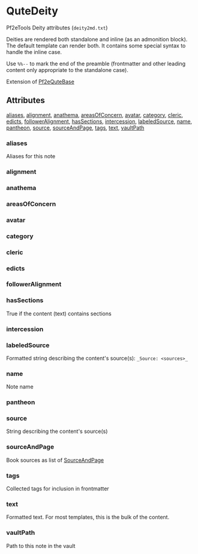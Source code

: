 # QuteDeity

Pf2eTools Deity attributes (`deity2md.txt`)

Deities are rendered both standalone and inline (as an admonition block). The default template can render both. It contains some special syntax to handle the inline case.

Use `%%--` to mark the end of the preamble (frontmatter and other leading content only appropriate to the standalone case).

Extension of [Pf2eQuteBase](../Pf2eQuteBase.md)

## Attributes

[aliases](#aliases), [alignment](#alignment), [anathema](#anathema), [areasOfConcern](#areasofconcern), [avatar](#avatar), [category](#category), [cleric](#cleric), [edicts](#edicts), [followerAlignment](#followeralignment), [hasSections](#hassections), [intercession](#intercession), [labeledSource](#labeledsource), [name](#name), [pantheon](#pantheon), [source](#source), [sourceAndPage](#sourceandpage), [tags](#tags), [text](#text), [vaultPath](#vaultpath)


### aliases

Aliases for this note

### alignment


### anathema


### areasOfConcern


### avatar


### category


### cleric


### edicts


### followerAlignment


### hasSections

True if the content (text) contains sections

### intercession


### labeledSource

Formatted string describing the content's source(s): `_Source: <sources>_`

### name

Note name

### pantheon


### source

String describing the content's source(s)

### sourceAndPage

Book sources as list of [SourceAndPage](../../SourceAndPage.md)

### tags

Collected tags for inclusion in frontmatter

### text

Formatted text. For most templates, this is the bulk of the content.

### vaultPath

Path to this note in the vault

